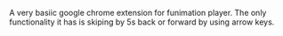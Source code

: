 A very basiic google chrome extension for funimation player. The only functionality it has is skiping by 5s back or forward by using arrow keys.
